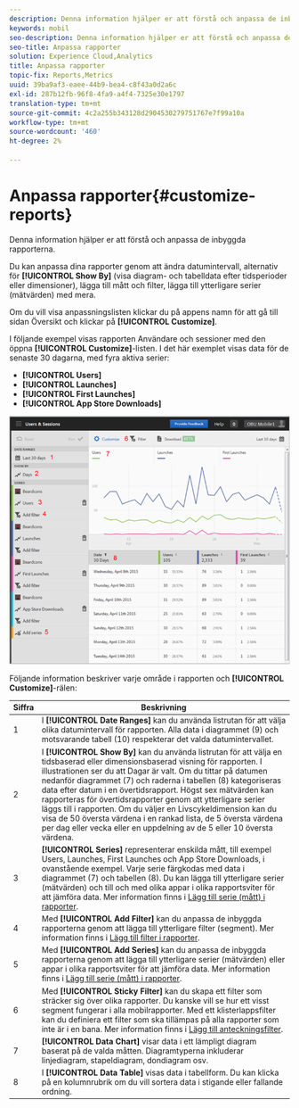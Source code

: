 ```yaml
---
description: Denna information hjälper er att förstå och anpassa de inbyggda rapporterna.
keywords: mobil
seo-description: Denna information hjälper er att förstå och anpassa de inbyggda rapporterna.
seo-title: Anpassa rapporter
solution: Experience Cloud,Analytics
title: Anpassa rapporter
topic-fix: Reports,Metrics
uuid: 39ba9af3-eaee-44b9-bea4-c8f43a0d2a6c
exl-id: 287b12fb-96f8-4fa9-a4f4-7325e30e1797
translation-type: tm+mt
source-git-commit: 4c2a255b343128d2904530279751767e7f99a10a
workflow-type: tm+mt
source-wordcount: '460'
ht-degree: 2%

---
```


# Anpassa rapporter{#customize-reports}

Denna information hjälper er att förstå och anpassa de inbyggda rapporterna.

Du kan anpassa dina rapporter genom att ändra datumintervall, alternativ för **[!UICONTROL Show By]** (visa diagram- och tabelldata efter tidsperioder eller dimensioner), lägga till mått och filter, lägga till ytterligare serier (mätvärden) med mera.

Om du vill visa anpassningslisten klickar du på appens namn för att gå till sidan Översikt och klickar på **[!UICONTROL Customize]**.

I följande exempel visas rapporten Användare och sessioner med den öppna **[!UICONTROL Customize]**-listen. I det här exemplet visas data för de senaste 30 dagarna, med fyra aktiva serier:

* **[!UICONTROL Users]**
* **[!UICONTROL Launches]**
* **[!UICONTROL First Launches]**
* **[!UICONTROL App Store Downloads]**

![](assets/reports.png)

Följande information beskriver varje område i rapporten och **[!UICONTROL Customize]**-rälen:

| Siffra | Beskrivning |
|--- |--- |
| 1 | I **[!UICONTROL Date Ranges]** kan du använda listrutan för att välja olika datumintervall för rapporten. Alla data i diagrammet (9) och motsvarande tabell (10) respekterar det valda datumintervallet. |
| 2 | I **[!UICONTROL Show By]** kan du använda listrutan för att välja en tidsbaserad eller dimensionsbaserad visning för rapporten.  I illustrationen ser du att Dagar är valt. Om du tittar på datumen nedanför diagrammet (7) och raderna i tabellen (8) kategoriseras data efter datum i en övertidsrapport. Högst sex mätvärden kan rapporteras för övertidsrapporter genom att ytterligare serier läggs till i rapporten.  Om du väljer en Livscykeldimension kan du visa de 50 översta värdena i en rankad lista, de 5 översta värdena per dag eller vecka eller en uppdelning av de 5 eller 10 översta värdena. |
| 3 | **[!UICONTROL Series]** representerar enskilda mått, till exempel Users, Launches, First Launches och App Store Downloads, i ovanstående exempel. Varje serie färgkodas med data i diagrammet (7) och tabellen (8).  Du kan lägga till ytterligare serier (mätvärden) och till och med olika appar i olika rapportsviter för att jämföra data.  Mer information finns i [Lägg till serie (mått) i rapporter](/help/using/usage/reports-customize/t-reports-series.md). |
| 4 | Med **[!UICONTROL Add Filter]** kan du anpassa de inbyggda rapporterna genom att lägga till ytterligare filter (segment).  Mer information finns i [Lägg till filter i rapporter](/help/using/usage/reports-customize/t-reports-customize.md). |
| 5 | Med **[!UICONTROL Add Series]** kan du anpassa de inbyggda rapporterna genom att lägga till ytterligare serier (mätvärden) eller appar i olika rapportsviter för att jämföra data.  Mer information finns i [Lägg till serie (mått) i rapporter](/help/using/usage/reports-customize/t-reports-series.md). |
| 6 | Med **[!UICONTROL Sticky Filter]** kan du skapa ett filter som sträcker sig över olika rapporter. Du kanske vill se hur ett visst segment fungerar i alla mobilrapporter. Med ett klisterlappsfilter kan du definiera ett filter som ska tillämpas på alla rapporter som inte är i en bana.  Mer information finns i [Lägg till anteckningsfilter](/help/using/usage/reports-customize/t-sticky-filter.md). |
| 7 | **[!UICONTROL Data Chart]** visar data i ett lämpligt diagram baserat på de valda måtten. Diagramtyperna inkluderar linjediagram, stapeldiagram, dondiagram osv. |
| 8 | I **[!UICONTROL Data Table]** visas data i tabellform. Du kan klicka på en kolumnrubrik om du vill sortera data i stigande eller fallande ordning. |

